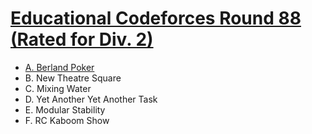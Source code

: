 # [Educational Codeforces Round 88 (Rated for Div. 2)](https://codeforces.com/contest/1359)

- [A. Berland Poker](https://github.com/wingkwong/codeforces/blob/master/1359/A.cpp)
- B. New Theatre Square
- C. Mixing Water
- D. Yet Another Yet Another Task
- E. Modular Stability
- F. RC Kaboom Show